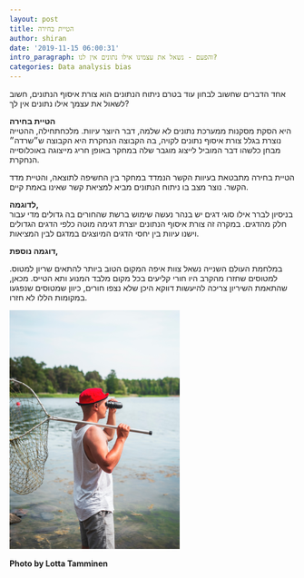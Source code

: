 ```yaml
---
layout: post
title: הטיית בחירה
author: shiran
date: '2019-11-15 06:00:31'
intro_paragraph: והפעם - נשאל את עצמינו אילו נתונים אין לנו?
categories: Data analysis bias
---
```


אחד הדברים שחשוב לבחון עוד בטרם ניתוח הנתונים הוא צורת איסוף הנתונים, חשוב לשאול את עצמך אילו נתונים אין לך?

**הטיית בחירה** <br>
היא הסקת מסקנות ממערכת נתונים לא שלמה, דבר היוצר עיוות. מלכחתחילה, ההטייה נוצרת בגלל צורת איסוף נתונים לקויה, בה הקבוצה הנחקרת היא הקבוצה ש״שרדה״ מבחן כלשהו דבר המוביל לייצוג מוגבר שלה במחקר באופן חריג מייצוגה באוכלוסייה הנחקרת.

הטיית בחירה מתבטאת בעיוות הקשר הנמדד במחקר בין החשיפה לתוצאה, והטיית מדד הקשר. נוצר מצב בו ניתוח הנתונים מביא למציאת קשר שאינו באמת קיים. 

**לדוגמה,** <br>
בניסיון לברר אילו סוגי דגים יש בנהר נעשה שימוש ברשת שהחורים בה גדולים מדי עבור חלק מהדגים. במקרה זה צורת איסוף הנתונים יוצרת דגימה מוטה כלפי הדגים הגדולים וישנו עיוות בין יחסי הדגים המיוצגים במדגם לבין המציאות.

**דוגמה נוספת,**

במלחמת העולם השנייה נשאל צוות איפה המקום הטוב ביותר להתאים שריון למטוס. למטוסים שחזרו מהקרב היו חורי קליעים בכל מקום מלבד המנוע ותא הטייס. מכאן, שהתאמת השיריון צריכה להיעשות דווקא היכן שלא נצפו חורים, כיוון שמטוסים שנפגעו במקומות הללו לא חזרו.


<img src="/assets/img/uploads/lotta-tamminen-qhphehn0hgu-unsplash.jpg" style="width: 300px"/>  

**Photo by Lotta Tamminen**
